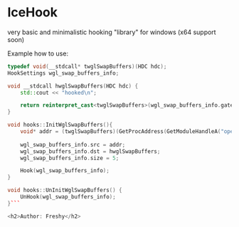 # IceHook
very basic and minimalistic hooking "library" for windows (x64 support soon)

Example how to use:
```cpp
typedef void(__stdcall* twglSwapBuffers)(HDC hdc);
HookSettings wgl_swap_buffers_info;

void __stdcall hwglSwapBuffers(HDC hdc) {
	std::cout << "hooked\n";

	return reinterpret_cast<twglSwapBuffers>(wgl_swap_buffers_info.gateway)(hdc);
}

void hooks::InitWglSwapBuffers(){
	void* addr = (twglSwapBuffers)(GetProcAddress(GetModuleHandleA("opengl32.dll"), "wglSwapBuffers"));
	
	wgl_swap_buffers_info.src = addr;
	wgl_swap_buffers_info.dst = hwglSwapBuffers;
	wgl_swap_buffers_info.size = 5;

	Hook(wgl_swap_buffers_info);
}

void hooks::UnInitWglSwapBuffers() {
	UnHook(wgl_swap_buffers_info);
}```

<h2>Author: Freshy</h2>
